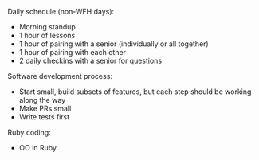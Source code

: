 Daily schedule (non-WFH days):

* Morning standup
* 1 hour of lessons
* 1 hour of pairing with a senior (individually or all together)
* 1 hour of pairing with each other
* 2 daily checkins with a senior for questions

Software development process:

* Start small, build subsets of features, but each step should be working along the way
* Make PRs small
* Write tests first

Ruby coding:

* OO in Ruby

